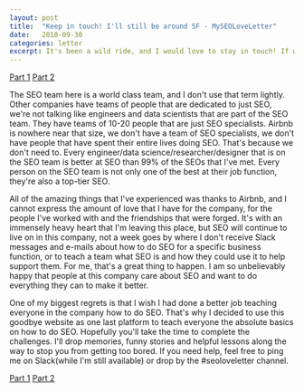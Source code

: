```yaml
---
layout: post
title:  "Keep in touch! I'll still be around SF - MySEOLoveLetter"
date:   2018-09-30
categories: letter
excerpt: It's been a wild ride, and I would love to stay in touch! If we've never met, message me on Slack and let me tell you the wonders of SEO!
---
```

[Part 1](https://seoloveletter.github.io/letter/clueless) [Part 2](https://seoloveletter.github.io/letter/i-have-no-idea)

The SEO team here is a world class team, and I don't use that term lightly. Other companies have teams of people that are dedicated to just SEO, we're not talking like engineers and data scientists that are part of the SEO team.  They have teams of 10-20 people that are just SEO specialists.  Airbnb is nowhere near that size, we don't have a team of SEO specialists, we don't have people that have spent their entire lives doing SEO.  That's because we don't need to. Every engineer/data science/researcher/designer that is on the SEO team is better at SEO than 99% of the SEOs that I've met. Every person on the SEO team is not only one of the best at their job function, they're also a top-tier SEO.

All of the amazing things that I've experienced was thanks to Airbnb, and I cannot express the amount of love that I have for the company, for the people I've worked with and the friendships that were forged. It's with an immensely heavy heart that I'm leaving this place, but SEO will continue to live on in this company, not a week goes by where I don't receive Slack messages and e-mails about how to do SEO for a specific business function, or to teach a team what SEO is and how they could use it to help support them. For me, that's a great thing to happen. I am so unbelievably happy that people at this company care about SEO and want to do everything they can to make it better.

One of my biggest regrets is that I wish I had done a better job teaching everyone in the company how to do SEO. That's why I decided to use this goodbye website as one last platform to teach everyone the absolute basics on how to do SEO. Hopefully you'll take the time to complete the challenges.  I'll drop memories, funny stories and helpful lessons along the way to stop you from getting too bored.  If you need help, feel free to ping me on Slack(while I'm still available) or drop by the #seoloveletter channel.

[Part 1](https://seoloveletter.github.io/letter/clueless) [Part 2](https://seoloveletter.github.io/letter/i-have-no-idea)